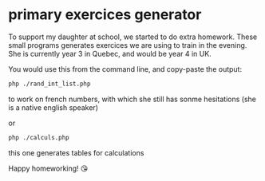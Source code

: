 # primary exercices generator
To support my daughter at school, we started to do extra homework.
These small programs generates exercices we are using to train in the evening.
She is currently year 3 in Quebec, and would be year 4 in UK.

You would use this from the command line, and copy-paste the output:
```bash
php ./rand_int_list.php
```
to work on french numbers, with which she still has sonme hesitations (she is a native english speaker)

or
```bash
php ./calculs.php
```
this one generates tables for calculations


Happy homeworking!
😘